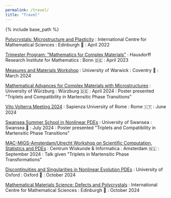 ```yaml
---
permalink: /travel/
title: "Travel"
---
```


{% include base_path %}

[Polycrystals: Microstructure and Plasticity](https://www.icms.org.uk/workshops/2022/polycrystals-microstructure-and-plasticity)
: 󠁳󠁣󠁴International Centre for Mathematical Sciences
: Edinburgh 🏴󠁧󠁢󠁳󠁣󠁴󠁿
: April 2022

[Trimester Program: "Mathematics for Complex Materials"](https://www.mathematics.uni-bonn.de/him/programs/past/tp_2023_01)
: Hausdorff Research Institute for Mathematics
: Bonn 🇩🇪
: April 2023

[Measures and Materials Workshop](https://warwick.ac.uk/fac/sci/maths/research/events/2023-2024/mandms/)
: University of Warwick
: Coventry 🏴󠁧󠁢󠁥󠁮󠁧󠁿
: March 2024

[Mathematical Advances for Complex Materials with Microstructures](https://www.mathematik.uni-wuerzburg.de/schools/)
: University of Würzburg
: Würzburg 🇩🇪
: April 2024
: Poster presented "Triplets and Compatibility in Martensitic Phase Transitions"

[Vito Volterra Meeting 2024](https://sites.google.com/uniroma1.it/volterrameeting2024/home-page)
: Sapienza University of Rome
: Rome 🇮🇹
: June 2024

[Swansea Summer School in Nonlinear PDEs](https://math.swansea.ac.uk/staff/vm/SSS-PDE-2024/)
: University of Swansea
: Swansea 🏴󠁧󠁢󠁷󠁬󠁳󠁿
: July 2024
: Poster presented "Triplets and Compatibility in Martensitic Phase Transitions"

[MAC-MIGS-Amsterdam/Utrecht Workshop on Scientific Computation, Statistics and PDEs](https://www.mac-migs.ac.uk/events/mac-migs-amsterdam-utrecht-workshop/)
: Centrum Wiskunde & Informatica
: Amsterdam 🇳🇱
: September 2024
: Talk given "Triplets in Martensitic Phase Transformations"

[Discontinuities and Singularities in Nonlinear Evolution PDEs](https://www.maths.ox.ac.uk/groups/oxpde/oxpde-events/discontinuities-and-singularities-nonlinear-evolution-pdes)
: University of Oxford
: Oxford 🏴󠁧󠁢󠁥󠁮󠁧󠁿
: October 2024

[Mathematical Materials Science: Defects and Polycrystals](https://www.icms.org.uk/workshops/2024/mathematical-materials-science-defects-and-polycrystals)
: International Centre for Mathematical Sciences
: Edinburgh 🏴󠁧󠁢󠁳󠁣󠁴󠁿
: October 2024
